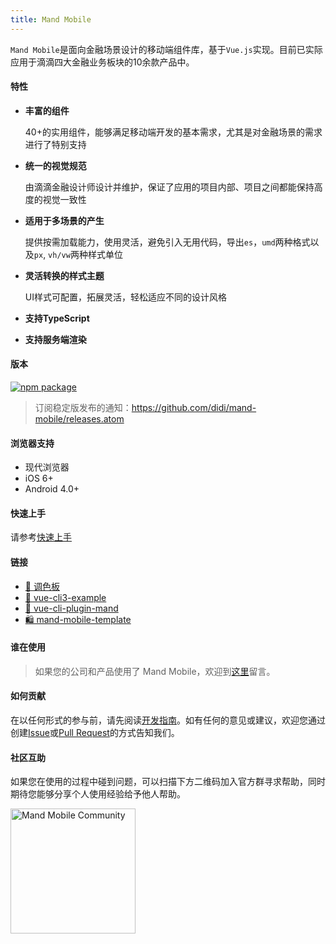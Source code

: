 ```yaml
---
title: Mand Mobile
---
```


`Mand Mobile`是面向金融场景设计的移动端组件库，基于`Vue.js`实现。目前已实际应用于滴滴四大金融业务板块的10余款产品中。

#### 特性

* <b>丰富的组件</b>

   40+的实用组件，能够满足移动端开发的基本需求，尤其是对金融场景的需求进行了特别支持

* <b>统一的视觉规范</b> 

    由滴滴金融设计师设计并维护，保证了应用的项目内部、项目之间都能保持高度的视觉一致性

* <b>适用于多场景的产生</b> 

    提供按需加载能力，使用灵活，避免引入无用代码，导出`es`，`umd`两种格式以及`px`, `vh/vw`两种样式单位

* <b>灵活转换的样式主题</b> 

    UI样式可配置，拓展灵活，轻松适应不同的设计风格

* <b>支持TypeScript</b> 

* <b>支持服务端渲染</b> 

#### 版本

[![npm package](http://img.shields.io/npm/v/mand-mobile/next.svg?style=flat-square)](http://npmjs.com/package/mand-mobile)

> 订阅稳定版发布的通知：https://github.com/didi/mand-mobile/releases.atom

#### 浏览器支持

* 现代浏览器
* iOS 6+
* Android 4.0+

#### 快速上手

请参考<a href="#/docs/started">快速上手</a>

#### 链接

* <a href="https://github.com/mand-mobile" target="_blank">🎨 调色板</a>
* <a href="https://github.com/mand-mobile/vue-cli3-example" target="_blank">🍭 vue-cli3-example</a>
* <a href="https://github.com/mand-mobile/vue-cli-plugin-mand" target="_blank">🍄 vue-cli-plugin-mand</a>
* <a href="https://github.com/mand-mobile/mand-mobile-template" target="_blank">🛍 mand-mobile-template</a>

#### 谁在使用

> 如果您的公司和产品使用了 Mand Mobile，欢迎到[这里](https://github.com/didi/mand-mobile/issues/59)留言。

#### 如何贡献

在以任何形式的参与前，请先阅读<a href="#/docs/development">开发指南</a>。如有任何的意见或建议，欢迎您通过创建<a href="https://github.com/didi/mand-mobile/issues" targe="_blank">Issue</a>或<a href="https://github.com/didi/mand-mobile/pulls" targe="_blank">Pull Request</a>的方式告知我们。

#### 社区互助

如果您在使用的过程中碰到问题，可以扫描下方二维码加入官方群寻求帮助，同时期待您能够分享个人使用经验给予他人帮助。   

<img src="https://pt-starimg.didistatic.com/static/starimg/img/KitzF6QlrR1543994331272.jpg" alt="Mand Mobile Community" width="200"/>
